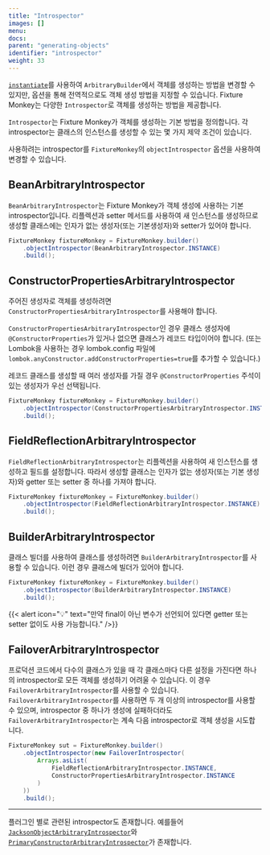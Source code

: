```yaml
---
title: "Introspector"
images: []
menu:
docs:
parent: "generating-objects"
identifier: "introspector"
weight: 33
---
```


[`instantiate`](../instantiate-methods)를 사용하여 `ArbitraryBuilder`에서 객체를 생성하는 방법을 변경할 수 있지만, 옵션을 통해 전역적으로도 객체 생성 방법을 지정할 수 있습니다.
Fixture Monkey는 다양한 `Introspector`로 객체를 생성하는 방법을 제공합니다.

`Introspector`는 Fixture Monkey가 객체를 생성하는 기본 방법을 정의합니다.
각 introspector는 클래스의 인스턴스를 생성할 수 있는 몇 가지 제약 조건이 있습니다.

사용하려는 introspector를 `FixtureMonkey`의 `objectIntrospector` 옵션을 사용하여 변경할 수 있습니다.

## BeanArbitraryIntrospector
`BeanArbitraryIntrospector`는 Fixture Monkey가 객체 생성에 사용하는 기본 introspector입니다.
리플렉션과 setter 메서드를 사용하여 새 인스턴스를 생성하므로 생성할 클래스에는 인자가 없는 생성자(또는 기본생성자)와 setter가 있어야 합니다.

```java
FixtureMonkey fixtureMonkey = FixtureMonkey.builder()
    .objectIntrospector(BeanArbitraryIntrospector.INSTANCE)
    .build();
```

## ConstructorPropertiesArbitraryIntrospector
주어진 생성자로 객체를 생성하려면 `ConstructorPropertiesArbitraryIntrospector`를 사용해야 합니다.

`ConstructorPropertiesArbitraryIntrospector`인 경우 클래스 생성자에 `@ConstructorProperties`가 있거나 없으면 클래스가 레코드 타입이어야 합니다.
(또는 Lombok을 사용하는 경우 lombok.config 파일에 `lombok.anyConstructor.addConstructorProperties=true`를 추가할 수 있습니다.)

레코드 클래스를 생성할 때 여러 생성자를 가질 경우 `@ConstructorProperties` 주석이 있는 생성자가 우선 선택됩니다.

```java
FixtureMonkey fixtureMonkey = FixtureMonkey.builder()
    .objectIntrospector(ConstructorPropertiesArbitraryIntrospector.INSTANCE)
    .build();
```

## FieldReflectionArbitraryIntrospector
`FieldReflectionArbitraryIntrospector`는 리플렉션을 사용하여 새 인스턴스를 생성하고 필드를 설정합니다.
따라서 생성할 클래스는 인자가 없는 생성자(또는 기본 생성자)와 getter 또는 setter 중 하나를 가져야 합니다.

```java
FixtureMonkey fixtureMonkey = FixtureMonkey.builder()
    .objectIntrospector(FieldReflectionArbitraryIntrospector.INSTANCE)
    .build();
```

## BuilderArbitraryIntrospector
클래스 빌더를 사용하여 클래스를 생성하려면 `BuilderArbitraryIntrospector`를 사용할 수 있습니다.
이런 경우 클래스에 빌더가 있어야 합니다.

```java
FixtureMonkey fixtureMonkey = FixtureMonkey.builder()
    .objectIntrospector(BuilderArbitraryIntrospector.INSTANCE)
    .build();
```

{{< alert icon="💡" text="만약 final이 아닌 변수가 선언되어 있다면 getter 또는 setter 없이도 사용 가능합니다." />}}

## FailoverArbitraryIntrospector
프로덕션 코드에서 다수의 클래스가 있을 때 각 클래스마다 다른 설정을 가진다면 하나의 introspector로 모든 객체를 생성하기 어려울 수 있습니다.
이 경우 `FailoverArbitraryIntrospector`를 사용할 수 있습니다.
`FailoverArbitraryIntrospector`를 사용하면 두 개 이상의 introspector를 사용할 수 있으며, introspector 중 하나가 생성에 실패하더라도 `FailoverArbitraryIntrospector`는 계속 다음 introspector로 객체 생성을 시도합니다.

```java
FixtureMonkey sut = FixtureMonkey.builder()
    .objectIntrospector(new FailoverIntrospector(
        Arrays.asList(
            FieldReflectionArbitraryIntrospector.INSTANCE,
            ConstructorPropertiesArbitraryIntrospector.INSTANCE
        )
    ))
    .build();
```

----------------

플러그인 별로 관련된 introspector도 존재합니다. 예를들어 [`JacksonObjectArbitraryIntrospector`](../../plugins/jackson-plugin/jackson-object-arbitrary-introspector)와 [`PrimaryConstructorArbitraryIntrospector`](../../plugins/kotlin-plugin/introspectors-for-kotlin)가 존재합니다.
